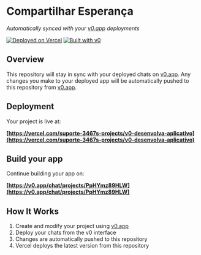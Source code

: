 # Compartilhar Esperança

*Automatically synced with your [v0.app](https://v0.app) deployments*

[![Deployed on Vercel](https://img.shields.io/badge/Deployed%20on-Vercel-black?style=for-the-badge&logo=vercel)](https://vercel.com/suporte-3467s-projects/v0-desenvolva-aplicativo)
[![Built with v0](https://img.shields.io/badge/Built%20with-v0.app-black?style=for-the-badge)](https://v0.app/chat/projects/PpHYmz89HLW)

## Overview

This repository will stay in sync with your deployed chats on [v0.app](https://v0.app).
Any changes you make to your deployed app will be automatically pushed to this repository from [v0.app](https://v0.app).

## Deployment

Your project is live at:

**[https://vercel.com/suporte-3467s-projects/v0-desenvolva-aplicativo](https://vercel.com/suporte-3467s-projects/v0-desenvolva-aplicativo)**

## Build your app

Continue building your app on:

**[https://v0.app/chat/projects/PpHYmz89HLW](https://v0.app/chat/projects/PpHYmz89HLW)**

## How It Works

1. Create and modify your project using [v0.app](https://v0.app)
2. Deploy your chats from the v0 interface
3. Changes are automatically pushed to this repository
4. Vercel deploys the latest version from this repository